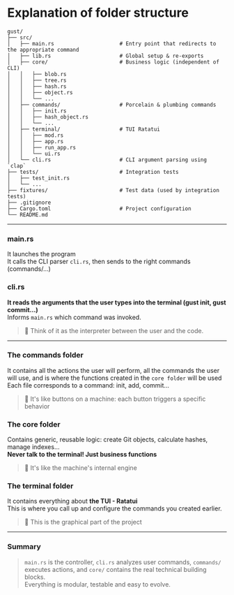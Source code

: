 # Explanation of folder structure
```
gust/
├── src/
│   ├── main.rs                     # Entry point that redirects to the appropriate command
│   ├── lib.rs                      # Global setup & re-exports
│   ├── core/                       # Business logic (independent of CLI)
│   │   ├── blob.rs
│   │   ├── tree.rs
│   │   ├── hash.rs
│   │   ├── object.rs
│   │   └── ...
│   ├── commands/                   # Porcelain & plumbing commands
│   │   ├── init.rs
│   │   ├── hash_object.rs
│   │   └── ...
│   ├── terminal/                   # TUI Ratatui 
│   │   ├── mod.rs
│   │   ├── app.rs
│   │   ├── run_app.rs
│   │   └── ui.rs             
│   └── cli.rs                      # CLI argument parsing using `clap`                  
├── tests/                          # Integration tests
│   ├── test_init.rs
│   └── ...
├── fixtures/                       # Test data (used by integration tests)
├── .gitignore
├── Cargo.toml                      # Project configuration
└── README.md
```
--- 
### main.rs
It launches the program <br>
It calls the CLI parser `cli.rs`, then sends to the right commands (commands/...)

### cli.rs
**It reads the arguments that the user types into the terminal (gust init, gust commit...)** <br>
Informs `main.rs` which command was invoked.
> 🧠 Think of it as the interpreter between the user and the code.
---

### The commands folder
It contains all the actions the user will perform, all the commands the user will use, and is where the functions created in the `core folder` will be used <br>
Each file corresponds to a command: init, add, commit...
> 🧠 It's like buttons on a machine: each button triggers a specific behavior

### The core folder
Contains generic, reusable logic: create Git objects, calculate hashes, manage indexes...<br>
**Never talk to the terminal! Just business functions**
> 🧠 It's like the machine's internal engine

### The terminal folder
It contains everything about **the TUI - Ratatui** <br>
This is where you call up and configure the commands you created earlier.
> 🧠 This is the graphical part of the project
---
### Summary
>`main.rs` is the controller, `cli.rs` analyzes user commands, `commands/` executes actions, and `core/` contains the real technical building blocks. <br>
Everything is modular, testable and easy to evolve.